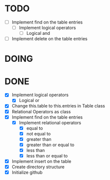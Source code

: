 # TODO

- [ ] Implement find on the table entries
  - [ ] Implement logical operators
    - [ ] Logical and
- [ ] Implement delete on the table entries

# DOING

# DONE

- [x] Implement logical operators
    - [x] Logical or
- [x] Change this.table to this.entries in Table class
- [x] Relational Operators as class
- [x] Implement find on the table entries
  - [x] Implement relational operators
    - [x] equal to
    - [x] not equal to
    - [x] greater than
    - [x] greater than or equal to
    - [x] less than 
    - [x] less than or equal to
- [x] Implement insert on the table
- [x] Create directory structure
- [x] Initialize github